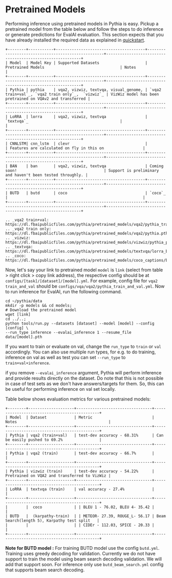 # Pretrained Models

Performing inference using pretrained models in Pythia is easy. Pickup a pretrained
model from the table below and follow the steps to do inference or generate
predictions for EvalAI evaluation. This section expects that you have already installed the
required data as explained in [quickstart](./quickstart).

```eval_rst
+--------+-----------+---------------------------------------+---------------------------------------------------+-----------------------------------------------------------+
| Model  | Model Key | Supported Datasets                    | Pretrained Models                                 | Notes                                                     |
+--------+-----------+---------------------------------------+---------------------------------------------------+-----------------------------------------------------------+
| Pythia | pythia    | vqa2, vizwiz, textvqa, visual_genome, | `vqa2 train+val`_, `vqa2 train only`_,  `vizwiz`_ | VizWiz model has been pretrained on VQAv2 and transferred |
+--------+-----------+---------------------------------------+---------------------------------------------------+-----------------------------------------------------------+
| LoRRA  | lorra     | vqa2, vizwiz, textvqa                 | `textvqa`_                                        |                                                           |
+--------+-----------+---------------------------------------+---------------------------------------------------+-----------------------------------------------------------+
| CNNLSTM| cnn_lstm  | clevr                                 |                                                   | Features are calculated on fly in this on                 |
+--------+-----------+---------------------------------------+---------------------------------------------------+-----------------------------------------------------------+
| BAN    | ban       | vqa2, vizwiz, textvqa                 | Coming soon!                                      | Support is preliminary and haven't been tested throughly. |
+--------+-----------+---------------------------------------+---------------------------------------------------+-----------------------------------------------------------+
| BUTD   | butd      | coco                                  | `coco`_                                           |                                                           |
+--------+-----------+---------------------------------------+---------------------------------------------------+-----------------------------------------------------------+

.. _vqa2 train+val: https://dl.fbaipublicfiles.com/pythia/pretrained_models/vqa2/pythia_train_val.pth
.. _vqa2 train only: https://dl.fbaipublicfiles.com/pythia/pretrained_models/vqa2/pythia.pth
.. _vizwiz: https://dl.fbaipublicfiles.com/pythia/pretrained_models/vizwiz/pythia_pretrained_vqa2.pth
.. _textvqa: https://dl.fbaipublicfiles.com/pythia/pretrained_models/textvqa/lorra_best.pth
.. _coco: https://dl.fbaipublicfiles.com/pythia/pretrained_models/coco_captions/butd.pth
```

Now, let's say your link to pretrained model `model` is `link` (select from table > right click > copy link address), the respective config should be at
`configs/[task]/[dataset]/[model].yml`. For example, config file for `vqa2 train_and_val` should be
`configs/vqa/vqa2/pythia_train_and_val.yml`. Now to run inference for EvalAI, run the following command.

```
cd ~/pythia/data
mkdir -p models && cd models;
# Download the pretrained model
wget [link]
cd ../..;
python tools/run.py --datasets [dataset] --model [model] --config [config] \
--run_type inference --evalai_inference 1 --resume_file data/[model].pth
```

If you want to train or evaluate on val, change the `run_type` to `train` or `val`
accordingly. You can also use multiple run types, for e.g. to do training, inference on
val as well as test you can set `--run_type` to `train+val+inference`.

if you remove `--evalai_inference` argument, Pythia will perform inference and provide results
directly on the dataset. Do note that this is not possible in case of test sets as we
don't have answers/targets for them. So, this can be useful for performing inference
on val set locally.

Table below shows evaluation metrics for various pretrained models:

```eval_rst
+--------+--------------------+---------------------------------+----------------------------------------------+
| Model  | Dataset            | Metric                          | Notes                                        |
+--------+--------------------+---------------------------------+----------------------------------------------+
| Pythia | vqa2 (train+val)   | test-dev accuracy - 68.31%      | Can be easily pushed to 69.2%                |
+--------+--------------------+---------------------------------+----------------------------------------------+
| Pythia | vqa2 (train)       | test-dev accuracy - 66.7%       |                                              |
+--------+--------------------+---------------------------------+----------------------------------------------+
| Pythia | vizwiz (train)     | test-dev accuracy - 54.22%      | Pretrained on VQA2 and transferred to VizWiz |
+--------+--------------------+---------------------------------+----------------------------------------------+
| LoRRA  | textvqa (train)    | val accuracy - 27.4%            |                                              |
+--------+--------------------+---------------------------------+----------------------------------------------+
|        |  coco              | | BLEU 1 - 76.02, BLEU 4- 35.42 |                                              |
| BUTD   |  (karpathy-train)  | | METEOR- 27.39, ROUGE_L- 56.17 | Beam Search(length 5), Karpathy test split   |
|        |                    | | CIDEr - 112.03, SPICE - 20.33 |                                              |
+--------+--------------------+---------------------------------+----------------------------------------------+
```

**Note for BUTD model :**  For training BUTD model use the config `butd.yml`. Training uses greedy decoding for validation. Currently we do not have support to train the model using beam search decoding validation. We will add that support soon. For inference only use `butd_beam_search.yml` config that supports beam search decoding.

